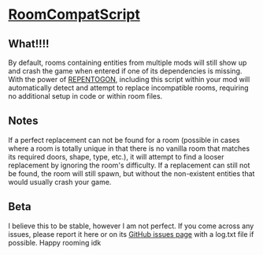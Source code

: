 # [RoomCompatScript](https://github.com/drpandacat/RoomCompatScript/)
## What!!!!
By default, rooms containing entities from multiple mods will still show up and crash the game when entered if one of its dependencies is missing.
With the power of [REPENTOGON](https://repentogon.com/), including this script within your mod will automatically detect and attempt to replace incompatible rooms, requiring no additional setup in code or within room files.
## Notes
If a perfect replacement can not be found for a room (possible in cases where a room is totally unique in that there is no vanilla room that matches its required doors, shape, type, etc.), it will attempt to find a looser replacement by ignoring the room's difficulty. If a replacement can still not be found, the room will still spawn, but without the non-existent entities that would usually crash your game.
## Beta
I believe this to be stable, however I am not perfect. If you come across any issues, please report it here or on its [GitHub issues page](https://github.com/drpandacat/RoomCompatScript/issues) with a log.txt file if possible. Happy rooming idk
